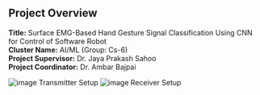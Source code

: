 
## **Project Overview**
**Title:** Surface EMG-Based Hand Gesture Signal Classification Using CNN for Control of Software Robot  
**Cluster Name:** AI/ML (Group: Cs-6)  
**Project Supervisor:** Dr. Jaya Prakash Sahoo  
**Project Coordinator:** Dr. Ambar Bajpai


![image](https://github.com/user-attachments/assets/82028786-b777-4f3f-a7b8-9cc19b2b6e46)
Transmitter Setup
![image](https://github.com/user-attachments/assets/18326645-2d21-49ba-9814-bb6fbeaf57a4)
Receiver Setup



